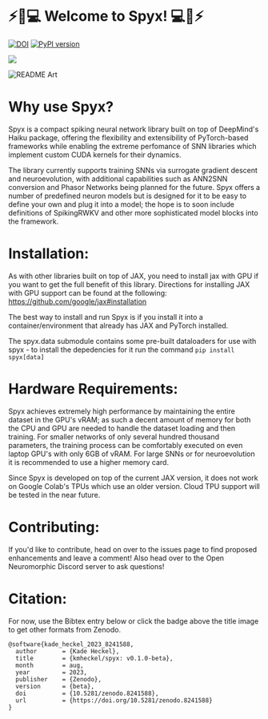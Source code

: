 ⚡🧠💻 Welcome to Spyx! 💻🧠⚡
============================
[![DOI](https://zenodo.org/badge/656877506.svg)](https://zenodo.org/badge/latestdoi/656877506) [![PyPI version](https://badge.fury.io/py/spyx.svg)](https://badge.fury.io/py/spyx)

[![](https://dcbadge.vercel.app/api/server/TCYQFWsBwj)](https://discord.gg/TCYQFWsBwj)


![README Art](spyx.png "Spyx")

Why use Spyx?
=============

Spyx is a compact spiking neural network library built on top of DeepMind's Haiku package, offering the flexibility and extensibility of PyTorch-based frameworks while enabling the extreme perfomance of SNN libraries which implement custom CUDA kernels for their dynamics. 

The library currently supports training SNNs via surrogate gradient descent and neuroevolution, with additional capabilities such as ANN2SNN conversion and Phasor Networks being planned for the future. Spyx offers a number of predefined neuron models but is designed for it to be easy to define your own and plug it into a model; the hope is to soon include definitions of SpikingRWKV and other more sophisticated model blocks into the framework.

Installation:
=============

As with other libraries built on top of JAX, you need to install jax with GPU if you want to get the full benefit of this library. Directions for installing JAX with GPU support can be found at the following: https://github.com/google/jax#installation

The best way to install and run Spyx is if you install it into a container/environment that already has JAX and PyTorch installed.

The spyx.data submodule contains some pre-built dataloaders for use with spyx - to install the depedencies for it run the command `pip install spyx[data]`

Hardware Requirements:
======================

Spyx achieves extremely high performance by maintaining the entire dataset in the GPU's vRAM; as such a decent amount of memory for both the CPU and GPU are needed to handle the dataset loading and then training. For smaller networks of only several hundred thousand parameters, the training process can be comfortably executed on even laptop GPU's with only 6GB of vRAM. For large SNNs or for neuroevolution it is recommended to use a higher memory card.

Since Spyx is developed on top of the current JAX version, it does not work on Google Colab's TPUs which use an older version. Cloud TPU support will be tested in the near future.


Contributing:
=============

If you'd like to contribute, head on over to the issues page to find proposed enhancements and leave a comment! Also head over to the Open Neuromorphic Discord server to ask questions!

Citation:
=========

For now, use the Bibtex entry below or click the badge above the title image to get other formats from Zenodo.


```
@software{kade_heckel_2023_8241588,
  author       = {Kade Heckel},
  title        = {kmheckel/spyx: v0.1.0-beta},
  month        = aug,
  year         = 2023,
  publisher    = {Zenodo},
  version      = {beta},
  doi          = {10.5281/zenodo.8241588},
  url          = {https://doi.org/10.5281/zenodo.8241588}
}
```
